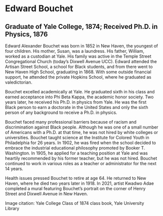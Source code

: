 # Edward Bouchet
## Graduate of Yale College, 1874; Received Ph.D. in Physics, 1876
Edward Alexander Bouchet was born in 1852 in New Haven, the youngest of four children. His mother, Susan, was a laundress. His father, William, worked as a custodian at Yale. His family was active in the Temple Street Congregational Church (today’s Dixwell Avenue UCC). Edward attended the Artisan Street School, a school for Black students, and from there went to New Haven High School, graduating in 1868. With some outside financial support, he attended the private Hopkins School, where he graduated as valedictorian. 

Bouchet excelled academically at Yale. He graduated sixth in his class and earned acceptance into Phi Beta Kappa, the academic honor society. Two years later, he received his Ph.D. in physics from Yale. He was the first Black person to earn a doctorate in the United States and only the sixth person of any background to receive a Ph.D. in physics.  

Bouchet faced many professional barriers because of racism and discrimination against Black people. Although he was one of a small number of Americans with a Ph.D. at that time, he was not hired by white colleges or universities. Bouchet taught science at the Institute for Colored Youth in Philadelphia for 26 years. In 1902, he was fired when the school decided to embrace the industrial educational philosophy promoted by Booker T. Washington. In 1905, he applied for a teaching position at Yale and was heartily recommended by his former teacher, but he was not hired.  Bouchet continued to work in various roles as a teacher or administrator for the next 14 years. 

Health issues pressed Bouchet to retire at age 64. He returned to New Haven, where he died two years later in 1918. In 2021, artist Kwadwo Adae completed a mural featuring Bouchet’s portrait on the corner of Henry Street and Dixwell Avenue in New Haven.

Image citation: Yale College Class of 1874 class book, Yale University Library
